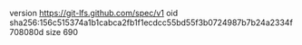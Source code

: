 version https://git-lfs.github.com/spec/v1
oid sha256:156c515374a1b1cabca2fb1f1ecdcc55bd55f3b0724987b7b24a2334f708080d
size 690
